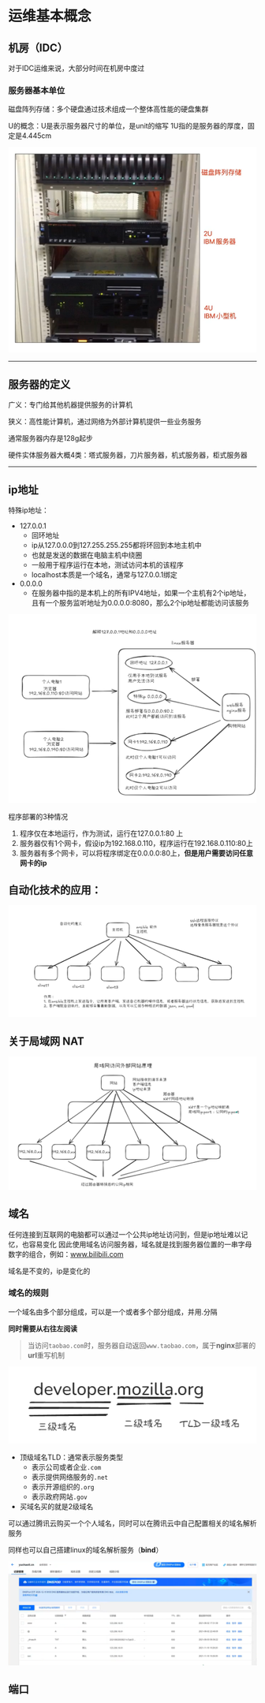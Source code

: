 # 运维基本概念

## 机房（IDC）

对于IDC运维来说，大部分时间在机房中度过

### 服务器基本单位

磁盘阵列存储：多个硬盘通过技术组成一个整体高性能的硬盘集群

U的概念：U是表示服务器尺寸的单位，是unit的缩写
1U指的是服务器的厚度，固定是4.445cm

<img src="./assets/image-20250627222105258.png" alt="image-20250627222105258" style="zoom:67%;" />

---

## 服务器的定义

广义：专门给其他机器提供服务的计算机

狭义：高性能计算机，通过网络为外部计算机提供一些业务服务

通常服务器内存是128g起步

硬件实体服务器大概4类：塔式服务器，刀片服务器，机式服务器，柜式服务器

---

## ip地址

特殊ip地址：

- 127.0.0.1
	- 回环地址
	- ip从127.0.0.0到127.255.255.255都将环回到本地主机中
	- 也就是发送的数据在电脑主机中绕圈
	- 一般用于程序运行在本地，测试访问本机的该程序
	- localhost本质是一个域名，通常与127.0.0.1绑定
- 0.0.0.0
	- 在服务器中指的是本机上的所有IPV4地址，如果一个主机有2个ip地址，且有一个服务监听地址为0.0.0.0:8080，那么2个ip地址都能访问该服务

![image-20250628092346560](./assets/image-20250628092346560.png)

程序部署的3种情况

1. 程序仅在本地运行，作为测试，运行在127.0.0.1:80 上
2. 服务器仅有1个网卡，假设ip为192.168.0.110，程序运行在192.168.0.110:80上
3. 服务器有多个网卡，可以将程序绑定在0.0.0.0:80上，**但是用户需要访问任意网卡的ip**

## 自动化技术的应用：

![image-20250627224434371](./assets/image-20250627224434371.png)

## 关于局域网 NAT

![image-20250627230304757](./assets/image-20250627230304757.png)

## 域名

任何连接到互联网的电脑都可以通过一个公共ip地址访问到，但是ip地址难以记忆，也容易变化
因此使用域名访问服务器，域名就是找到服务器位置的一串字母数字的组合，例如：www.bilibili.com

域名是不变的，ip是变化的

### 域名的规则

一个域名由多个部分组成，可以是一个或者多个部分组成，并用.分隔

**同时需要从右往左阅读**

> 当访问`taobao.com`时，服务器自动返回`www.taobao.com`，属于**nginx**部署的**url**重写机制

<img src="./assets/image-20250628094520451.png" alt="image-20250628094520451" style="zoom:150%;" />

- 顶级域名TLD：通常表示服务类型
	- 表示公司或者企业`.com`
	- 表示提供网络服务的`.net`
	- 表示开源组织的`.org`
	- 表示政府网站`.gov`
- 买域名买的就是2级域名

可以通过腾讯云购买一个个人域名，同时可以在腾讯云中自己配置相关的域名解析服务

同样也可以自己搭建linux的域名解析服务（**bind**）

![image-20250628102309339](./assets/image-20250628102309339.png)

## 端口

